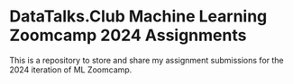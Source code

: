 # DataTalks.Club Machine Learning Zoomcamp 2024 Assignments

This is a repository to store and share my assignment submissions for the 2024 iteration of ML Zoomcamp.
